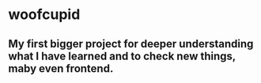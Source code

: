 # woofcupid
## My first bigger project for deeper understanding what I have learned and to check new things, maby even frontend.
